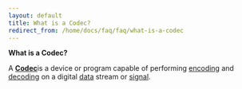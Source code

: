 ```yaml
---
layout: default
title: What is a Codec?
redirect_from: /home/docs/faq/faq/what-is-a-codec
---
```


**What is a Codec?**

A [****Codec****]is a device or program capable of performing [encoding] and [decoding] on a digital [data] stream or [signal].

  [****Codec****]: http://en.wikipedia.org/wiki/Codec
  [encoding]: http://en.wikipedia.org/wiki/Encoding "Encoding"
  [decoding]: http://en.wikipedia.org/wiki/Decoding "Decoding"
  [data]: http://en.wikipedia.org/wiki/Data "Data"
  [signal]: http://en.wikipedia.org/wiki/Signal_%28information_theory%29 "Signal (information theory)"

